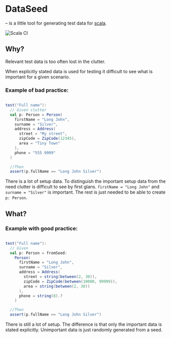 # DataSeed
– is a little tool for generating test data for [scala](https://www.scala-lang.org).

![Scala CI](https://github.com/skytteren/dataseed/actions/workflows/scala.yml/badge.svg)

## Why?

Relevant test data is too often lost in the clutter.

When explicitly stated data is used for testing it difficult to see what is important for a given scenario.

### Example of bad practice:

```scala 3

test("Full name"):
  // Given clutter
  val p: Person = Person(
    firstName = "Long John",
    surname = "Silver",
    address = Address(
      street = "My street",
      zipCode = ZipCode(12345),
      area = "Tiny Town"
    ),
    phone = "555 9999"
  )

  //Then
  assert(p.fullName == "Long John Silver")
```

There is a lot of setup data. 
To distinguish the important setup data from the need clutter is difficult to see by first glans. 
`firstName = "Long John"` and `surname = "Silver"` is important. 
The rest is just needed to be able to create `p: Person`.

## What? 

### Example with good practice:

```scala 3

test("Full name"):
  // Given
  val p: Person = fromSeed:
    Person(
      firstName = "Long John",
      surname = "Silver",
      address = Address(
        street = string(between(2, 30)),
        zipCode = ZipCode(between(10000, 99999)),
        area = string(between(2, 30))
      ),
      phone = string(8).?
    )

  //Then
  assert(p.fullName == "Long John Silver")
```

There is still a lot of setup. 
The difference is that only the important data is stated explicitly. 
Unimportant data is just randomly generated from a seed. 
